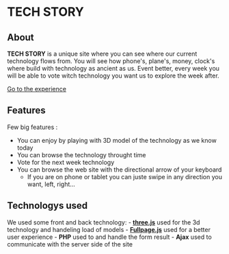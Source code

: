 # TECH STORY

## About

**TECH STORY** is a unique site where you can see where our current technology flows from. You will see how phone's, plane's, money, clock's where build with technology as ancient as us.
Event better, every week you will be able to vote witch technology you want us to explore the week after.

[Go to the experience](http://elph.fr/)

## Features

Few big features :
- You can enjoy by playing with 3D model of the technology as we know today
- You can browse the technology throught time
- Vote for the next week technology
- You can browse the web site with the directional arrow of your keyboard
    - If you are on phone or tablet you can juste swipe in any direction you want, left, right...

## Technologys used

We used some front and back technology:
    - **[three.js](https://threejs.org/)** used for the 3d technology and handeling load of models
    - **[Fullpage.js](https://alvarotrigo.com/fullPage/)** used for a better user experience
    - **PHP** used to and handle the form result
    - **Ajax** used to communicate with the server side of the site